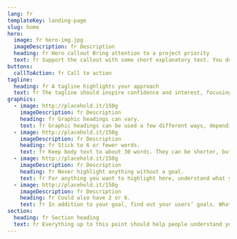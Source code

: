 ```yaml
---
lang: fr
templateKey: landing-page
slug: home
hero:
  image: fr hero-img.jpg
  imageDescription: fr Description
  heading: fr Hero callout Bring attention to a project priority
  text: fr Support the callout with some short explanatory text. You don’t need more than a couple of sentences.
buttons:
  callToAction: fr Call to action
tagline:
  heading: fr A tagline highlights your approach
  text: fr The tagline should inspire confidence and interest, focusing on the value that your overall approach offers to your audience. Use a heading typeface and keep your tagline to just a few words, and don’t confuse or mystify. Use the right side of the grid to explain the tagline a bit more. What are your goals? How do you do your work? Write in the present tense, and stay brief here. People who are interested can find details on internal pages.
graphics:
  - image: http://placehold.it/150g
    imageDescription: fr Description
    heading: fr Graphic headings can vary.
    text: fr Graphic headings can be used a few different ways, depending on what your landing page is for. Highlight your values, specific program areas, or results.
  - image: http://placehold.it/150g
    imageDescription: fr Description
    heading: fr Stick to 6 or fewer words.
    text: fr Keep body text to about 30 words. They can be shorter, but try to be somewhat balanced across all four. It creates a clean appearance with good spacing.
  - image: http://placehold.it/150g
    imageDescription: fr Description
    heading: fr Never highlight anything without a goal.
    text: fr For anything you want to highlight here, understand what your users know now, and what activity or impression you want from them after they see it.
  - image: http://placehold.it/150g
    imageDescription: fr Description
    heading: fr Could also have 2 or 6.
    text: fr In addition to your goal, find out your users’ goals. What do they want to know or do that supports your mission? Use these headings to show these.
section:
  heading: fr Section heading
  text: fr Everything up to this point should help people understand your agency or project who you are, your goal or mission, and how you approach it. Use this section to encourage them to act. Describe why they should get in touch here, and use an active verb on the button below. “Get in touch,” “Learn more,” and so on.
---
```

